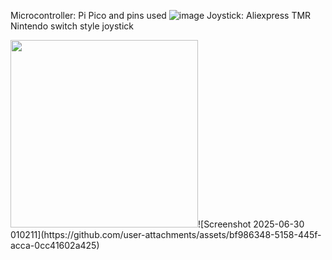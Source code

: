 Microcontroller: Pi Pico and pins used
<picture>
![image](https://github.com/user-attachments/assets/d5c09dd5-5870-49c5-af64-c63cd70dd36a)
</picture>
Joystick: Aliexpress TMR Nintendo switch style joystick

<picture>
<img src="https://github.com/user-attachments/assets/09c3ba0c-979f-4511-b104-186558ca0a61" width="300">![Screenshot 2025-06-30 010211](https://github.com/user-attachments/assets/bf986348-5158-445f-acca-0cc41602a425)
</picture>





